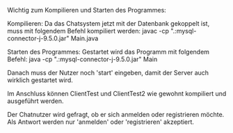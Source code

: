Wichtig zum Kompilieren und Starten des Programmes:

Kompilieren: 
Da das Chatsystem jetzt mit der Datenbank gekoppelt ist, muss mit folgendem Befehl kompiliert werden: 
javac -cp ".:mysql-connector-j-9.5.0.jar" Main.java

Starten des Programmes: 
Gestartet wird das Programm mit folgendem Befehl: 
java -cp ".:mysql-connector-j-9.5.0.jar" Main

Danach muss der Nutzer noch 'start' eingeben, damit der Server auch wirklich gestartet wird.

Im Anschluss können ClientTest und ClientTest2 wie gewohnt kompiliert und ausgeführt werden. 

Der Chatnutzer wird gefragt, ob er sich anmelden oder registrieren möchte.
Als Antwort werden nur 'anmelden' oder 'registrieren' akzeptiert. 
